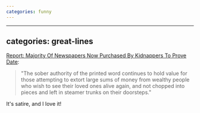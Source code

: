 ```yaml
---
categories: funny
---
```


---
categories: great-lines
---

[Report: Majority Of Newspapers Now Purchased By Kidnappers To Prove Date](https://www.theonion.com/report-majority-of-newspapers-now-purchased-by-kidnapp-1819571085):

> "The sober authority of the printed word continues to hold value for those attempting to extort large sums of money from wealthy people who wish to see their loved ones alive again, and not chopped into pieces and left in steamer trunks on their doorsteps."

It's satire, and I love it!